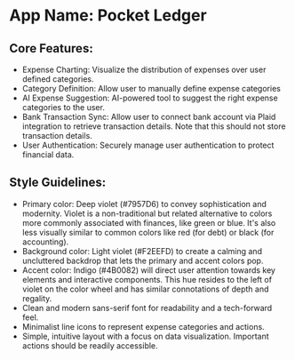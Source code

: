 # **App Name**: Pocket Ledger

## Core Features:

- Expense Charting: Visualize the distribution of expenses over user defined categories.
- Category Definition: Allow user to manually define expense categories
- AI Expense Suggestion: AI-powered tool to suggest the right expense categories to the user.
- Bank Transaction Sync: Allow user to connect bank account via Plaid integration to retrieve transaction details. Note that this should not store transaction details.
- User Authentication: Securely manage user authentication to protect financial data.

## Style Guidelines:

- Primary color: Deep violet (#7957D6) to convey sophistication and modernity. Violet is a non-traditional but related alternative to colors more commonly associated with finances, like green or blue. It's also less visually similar to common colors like red (for debt) or black (for accounting).
- Background color: Light violet (#F2EEFD) to create a calming and uncluttered backdrop that lets the primary and accent colors pop.
- Accent color: Indigo (#4B0082) will direct user attention towards key elements and interactive components. This hue resides to the left of violet on the color wheel and has similar connotations of depth and regality.
- Clean and modern sans-serif font for readability and a tech-forward feel.
- Minimalist line icons to represent expense categories and actions.
- Simple, intuitive layout with a focus on data visualization. Important actions should be readily accessible.